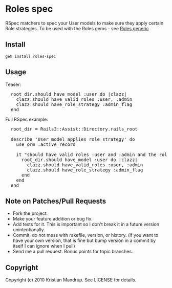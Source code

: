 # Roles spec

RSpec matchers to spec your User models to make sure they apply certain Role strategies. To be used with the Roles gems - see [Roles generic](http://github.com/kristianmandrup/**roles_generic**)

## Install

<code>gem install roles-spec</code>

## Usage

Teaser:
<pre>
  root_dir.should have_model :user do |clazz|
    clazz.should have_valid_roles :user, :admin
    clazz.should have_role_strategy :admin_flag
  end  
</pre>

Full RSpec example:
<pre>
  root_dir = Rails3::Assist::Directory.rails_root

  describe 'User model applies role strategy' do
    use_orm :active_record  

    it "should have valid roles :user and :admin and the role strategy :admin_flag" do      
      root_dir.should have_model :user do |clazz|
        clazz.should have_valid_roles :user, :admin
        clazz.should have_role_strategy :admin_flag
      end
    end
  end  
</pre>

## Note on Patches/Pull Requests
 
* Fork the project.
* Make your feature addition or bug fix.
* Add tests for it. This is important so I don't break it in a
  future version unintentionally.
* Commit, do not mess with rakefile, version, or history.
  (if you want to have your own version, that is fine but bump version in a commit by itself I can ignore when I pull)
* Send me a pull request. Bonus points for topic branches.

## Copyright

Copyright (c) 2010 Kristian Mandrup. See LICENSE for details.
